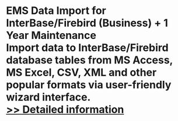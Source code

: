 # EMS Data Import for InterBase/Firebird (Business) + 1 Year Maintenance<br />Import data to InterBase/Firebird database tables from MS Access, MS Excel, CSV, XML and other popular formats via user-friendly wizard interface.<br />[>> Detailed information](https://secure.shareit.com/shareit/product.html?productid=300068028&affiliateid=200057808)